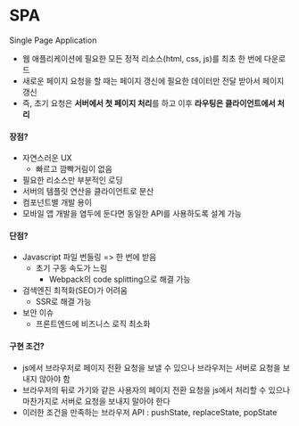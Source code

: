 # SPA

Single Page Application

- 웹 애플리케이션에 필요한 모든 정적 리소스(html, css, js)를 최초 한 번에 다운로드
- 새로운 페이지 요청을 할 때는 페이지 갱신에 필요한 데이터만 전달 받아서 페이지 갱신
- 즉, 초기 요청은 **서버에서 첫 페이지 처리**를 하고 이후 **라우팅은 클라이언트에서 처리**

#### 장점?

- 자연스러운 UX
  - 빠르고 깜빡거림이 없음
- 필요한 리소스만 부분적인 로딩
- 서버의 템플릿 연산을 클라이언트로 분산
- 컴포넌트별 개발 용이
- 모바일 앱 개발을 염두에 둔다면 동일한 API를 사용하도록 설계 가능

#### 단점?

- Javascript 파일 번들링 => 한 번에 받음
  - 초기 구동 속도가 느림
    - Webpack의 code splitting으로 해결 가능
- 검색엔진 최적화(SEO)가 어려움
  - SSR로 해결 가능
- 보안 이슈
  - 프론트엔드에 비즈니스 로직 최소화

#### 구현 조건?

- js에서 브라우저로 페이지 전환 요청을 보낼 수 있으나 브라우저는 서버로 요청을 보내지 않아야 함
- 브라우저의 뒤로 가기와 같은 사용자의 페이지 전환 요청을 js에서 처리할 수 있으나 마찬가지로 서버로 요청을 보내지 말아야 한다
- 이러한 조건을 만족하는 브라우저 API : pushState, replaceState, popState